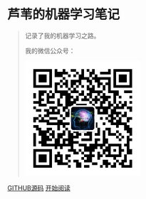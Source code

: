 # 芦苇的机器学习笔记

> 记录了我的机器学习之路。
>
>
>
> 我的微信公众号：
>
> ![weixin_gongzhonghao](pic/weixin_gongzhonghao.png)





[GITHUB源码](https://github.com/luweiagi/machine-learning-notes)
[开始阅读](README.md)

